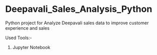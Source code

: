 # Deepavali_Sales_Analysis_Python

Python project for Analyze Deepavali sales data to improve customer experience and sales

Used Tools:-
1) Jupyter Notebook
